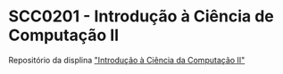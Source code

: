 # SCC0201 - Introdução à Ciência de Computação II

Repositório da displina ["Introdução à Ciência da Computação II"](https://uspdigital.usp.br/jupiterweb/obterDisciplina?sgldis=SCC0201&verdis=2)

